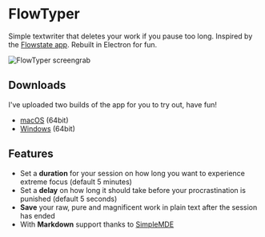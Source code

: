 # FlowTyper

Simple textwriter that deletes your work if you pause too long. Inspired by the [Flowstate app](http://hailoverman.com/flowstate). Rebuilt in Electron for fun.

![FlowTyper screengrab](http://static.yoeran.nl/flowtyper/flowtyper-example.gif)

## Downloads
I've uploaded two builds of the app for you to try out, have fun!


* [macOS](http://static.yoeran.nl/flowtyper/FlowTyper-darwin-x64.zip) (64bit)
* [Windows](http://static.yoeran.nl/flowtyper/FlowTyper-win32-x64.zip) (64bit)

## Features

* Set a **duration** for your session on how long you want to experience extreme focus (default 5 minutes)
* Set a **delay** on how long it should take before your procrastination is punished (default 5 seconds)
* **Save** your raw, pure and magnificent work in plain text after the session has ended
* With **Markdown** support thanks to [SimpleMDE](https://github.com/NextStepWebs/simplemde-markdown-editor)
